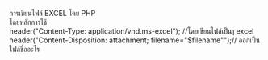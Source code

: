 
การเขียนไฟล์ EXCEL โดย PHP<br>
โดยหลักการใช้<br>
    header("Content-Type: application/vnd.ms-excel"); //โดยเขียนไฟล์เป็นๅ excel
    <br>
    header("Content-Disposition: attachment; filename=\"$filename\"");// ออกเป็นไฟล์ชื่ออะไร

